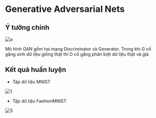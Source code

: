 # Generative Adversarial Nets

## Ý tưởng chính

![a](https://user-images.githubusercontent.com/58367194/143776051-4d2bbc13-7549-41ee-9e94-6a3beaec097c.png)

Mô hình GAN gồm hai mạng Discriminator và Generator. Trong khi G cố gắng sinh dữ liệu giống thật thì D cố gắng phân biệt dữ liệu thật và giả

## Kết quả huấn luyện
- Tập dữ liệu MNIST

![1](https://user-images.githubusercontent.com/58367194/143776008-0de7fec2-a32d-4082-9127-aa8651595f33.png)

- Tập dữ liệu FashionMNIST

![5](https://user-images.githubusercontent.com/58367194/143776013-9d259553-9a91-4da2-a1f9-ad5f145ae0d9.png)




